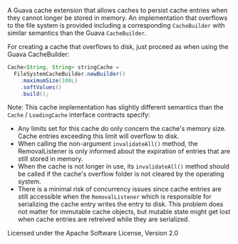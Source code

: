 A Guava cache extension that allows caches to persist cache entries when they cannot longer be stored in memory.
An implementation that overflows to the file system is provided including a corresponding `CacheBuilder` with similar semantics than the Guava `CacheBuilder`.

For creating a cache that overflows to disk, just proceed as when using the Guava CacheBuilder:

```java
Cache<String, String> stringCache =
  FileSystemCacheBuilder.newBuilder()
    .maximumSize(100L)
    .softValues()
    .build();
```

Note: This cache implementation has slightly different semantics than the `Cache` / `LoadingCache` interface contracts specify:
* Any limits set for this cache do only concern the cache's memory size. Cache entries exceeding this limit will overflow to disk.
* When calling the non-argument `invalidateAll()` method, the RemovalListener is only informed about the expiration of entries that are still stored in memory.
* When the cache is not longer in use, its `invalidateAll()` method should be called if the cache's overflow folder is not cleared by the operating system.
* There is a minimal risk of concurrency issues since cache entries are still accessible when the `RemovalListener` which is responsible for serializing the cache entry writes the entry to disk. This problem does not matter for immutable cache objects, but mutable state might get lost when cache entries are retreived while they are serialized. 

Licensed under the Apache Software License, Version 2.0

